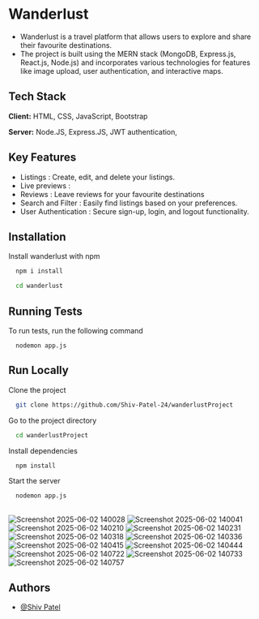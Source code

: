 
# Wanderlust

- Wanderlust is a travel platform that allows users to explore and share their favourite destinations. 
- The project is built using the MERN stack (MongoDB, Express.js, React.js, Node.js) and incorporates various technologies for features like image upload, user authentication, and interactive maps.

## Tech Stack

**Client:** HTML, CSS, JavaScript, Bootstrap

**Server:** Node.JS, Express.JS, JWT authentication, 


## Key Features

- Listings : Create, edit, and delete your listings.
- Live previews : 
- Reviews : Leave reviews for your favourite destinations
- Search and Filter : Easily find listings based on your preferences.
- User Authentication : Secure sign-up, login, and logout functionality.


## Installation

Install wanderlust with npm

```bash
  npm i install  
```

```bash
  cd wanderlust
```

## Running Tests

To run tests, run the following command

```base
  nodemon app.js
```


## Run Locally

Clone the project

```bash
  git clone https://github.com/Shiv-Patel-24/wanderlustProject
```

Go to the project directory

```bash
  cd wanderlustProject
```

Install dependencies

```bash
  npm install
```

Start the server

```bash
  nodemon app.js
```

##
![Screenshot 2025-06-02 140028](https://github.com/user-attachments/assets/061413eb-2c8d-4f2e-aead-d77477c6d828)
![Screenshot 2025-06-02 140041](https://github.com/user-attachments/assets/c8866b2b-57dc-44eb-8ae3-db7a86515bd4)
![Screenshot 2025-06-02 140210](https://github.com/user-attachments/assets/22ec76e0-b54b-456d-bf81-98efeccd033e)
![Screenshot 2025-06-02 140231](https://github.com/user-attachments/assets/ea02c4c3-d01a-4f12-9849-5488f3eb99d9)
![Screenshot 2025-06-02 140318](https://github.com/user-attachments/assets/6316412e-4798-4569-ac16-9e794334fda2)
![Screenshot 2025-06-02 140336](https://github.com/user-attachments/assets/79786cc2-85ac-43bf-a3f7-f286d3695de9)
![Screenshot 2025-06-02 140415](https://github.com/user-attachments/assets/683541ea-4a64-4ea6-884d-0aed73e5f33e)
![Screenshot 2025-06-02 140444](https://github.com/user-attachments/assets/1bf671d4-a35c-4ae8-b071-a366289c4720)
![Screenshot 2025-06-02 140722](https://github.com/user-attachments/assets/ce8d8ad6-0cab-4925-a251-32ba05e7ede7)
![Screenshot 2025-06-02 140733](https://github.com/user-attachments/assets/8b667d5f-61c4-4064-b0d9-184ff6efb253)
![Screenshot 2025-06-02 140757](https://github.com/user-attachments/assets/ae02dea9-f73b-44d4-9f7a-23486db2b301)




## Authors

- [@Shiv Patel](https://github.com/Shiv-Patel-24)

